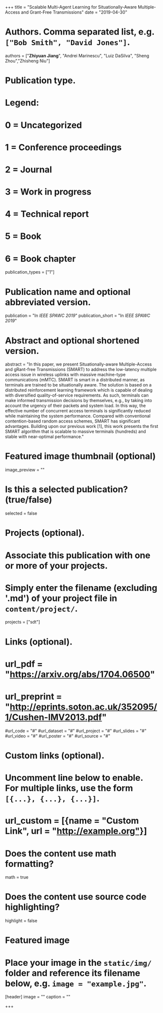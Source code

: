 +++
title = "Scalable Multi-Agent Learning for Situationally-Aware Multiple-Access and Grant-Free Transmissions"
date = "2019-04-30"

# Authors. Comma separated list, e.g. `["Bob Smith", "David Jones"]`.
authors = ["**Zhiyuan Jiang**", "Andrei Marinescu", "Luiz DaSilva", "Sheng Zhou","Zhisheng Niu"]

# Publication type.
# Legend:
# 0 = Uncategorized
# 1 = Conference proceedings
# 2 = Journal
# 3 = Work in progress
# 4 = Technical report
# 5 = Book
# 6 = Book chapter
publication_types = ["1"]

# Publication name and optional abbreviated version.
publication = "In *IEEE SPAWC 2019*"
publication_short = "In *IEEE SPAWC 2019*"

# Abstract and optional shortened version.
abstract = "In this paper, we present Situationally-aware Multiple-Access and gRant-free Transmissions (SMART) to address the low-latency multiple access issue in wireless uplinks with massive machine-type communications (mMTC). SMART is smart in a distributed manner, as terminals are trained to be situationally aware. The solution is based on a distributed reinforcement learning framework which is capable of dealing with diversified quality-of-service requirements. As such, terminals can make informed transmission decisions by themselves, e.g., by taking into account the urgency of their packets and system load. In this way, the effective number of concurrent access terminals is significantly reduced while maintaining the system performance. Compared with conventional contention-based random access schemes, SMART has significant advantages. Building upon our previous work [1], this work presents the first SMART algorithm that is scalable to massive terminals (hundreds) and stable with near-optimal performance."

# Featured image thumbnail (optional)
image_preview = ""

# Is this a selected publication? (true/false)
selected = false

# Projects (optional).
#   Associate this publication with one or more of your projects.
#   Simply enter the filename (excluding '.md') of your project file in `content/project/`.
projects = ["sdt"]

# Links (optional).
# url_pdf = "https://arxiv.org/abs/1704.06500"
# url_preprint = "http://eprints.soton.ac.uk/352095/1/Cushen-IMV2013.pdf"
#url_code = "#"
#url_dataset = "#"
#url_project = "#"
#url_slides = "#"
#url_video = "#"
#url_poster = "#"
#url_source = "#"

# Custom links (optional).
#   Uncomment line below to enable. For multiple links, use the form `[{...}, {...}, {...}]`.
# url_custom = [{name = "Custom Link", url = "http://example.org"}]

# Does the content use math formatting?
math = true

# Does the content use source code highlighting?
highlight = false

# Featured image
# Place your image in the `static/img/` folder and reference its filename below, e.g. `image = "example.jpg"`.
[header]
image = ""
caption = ""

+++

